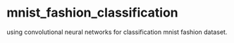 # mnist_fashion_classification
using convolutional neural networks for classification mnist fashion dataset.
